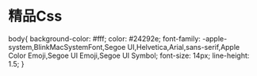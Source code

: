 <h1>精品Css</h1>
body{
    background-color: #fff;
    color: #24292e;
    font-family: -apple-system,BlinkMacSystemFont,Segoe UI,Helvetica,Arial,sans-serif,Apple Color Emoji,Segoe UI Emoji,Segoe UI Symbol;
    font-size: 14px;
    line-height: 1.5;
}
